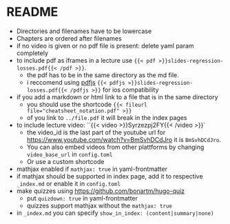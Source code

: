 # README

- Directories and filenames have to be lowercase
- Chapters are ordered after filenames
- if no video is given or no pdf file is present: delete yaml param completely
- to include pdf as iframes in a lecture use `{{< pdf >}}slides-regression-losses.pdf{{< /pdf >}}`.
  - the pdf has to be in the same directory as the md file.
  - i reccomend using [pdfjs](https://github.com/anvithks/hugo-embed-pdf-shortcode) `{{< pdfjs >}}slides-regression-losses.pdf{{< /pdfjs >}}` for ios compatibility
- if you add a markdown or html link to a file that is in the same directory
  - you should use the shortcode `{{< fileurl file="cheatsheet_notation.pdf" >}}` 
  - of you link to `../file.pdf` it will break in the index pages
- to include lecture video: ``{{< video >}}Syrzezpj2FY{{< /video >}}`
  - the video_id is the last part of the youtube url for https://www.youtube.com/watch?v=BmSvhDCdJro it is `BmSvhDCdJro`.
  - You can also embed videos from other plattforms by changing `video_base_url` in `config.toml`
  - Or use a custom shortcode
- mathjax enabled if `mathjax: true` in yaml-frontmatter
 - if mathjax should be supported in index page, add it to respective `_index.md` or enable it in `config.toml`
- make quizzes using https://github.com/bonartm/hugo-quiz
  - put `quizdown: true` in yaml-frontmatter
  - quizzes support mathjax without the `mathjax: true`
- in `_index.md` you can specify `show_in_index: (content|summary|none)`
